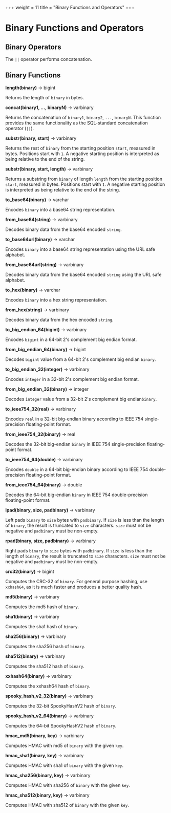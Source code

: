 +++
weight = 11
title = "Binary Functions and Operators"
+++

Binary Functions and Operators
==============================

Binary Operators
----------------

The `||` operator performs concatenation.

Binary Functions
----------------

**length(binary)** -\> bigint

Returns the length of `binary` in bytes.

**concat(binary1, \..., binaryN)** -\> varbinary

Returns the concatenation of `binary1`, `binary2`, `...`, `binaryN`. This function provides the same functionality as the SQL-standard concatenation operator (`||`).

**substr(binary, start)** -\> varbinary

Returns the rest of `binary` from the starting position `start`, measured in bytes. Positions start with `1`. A negative starting position is interpreted as being relative to the end of the string.

**substr(binary, start, length)** -\> varbinary

Returns a substring from `binary` of length `length` from the starting position `start`, measured in bytes. Positions start with `1`. A negative starting position is interpreted as being relative to the end
of the string.

**to\_base64(binary)** -\> varchar

Encodes `binary` into a base64 string representation.

**from\_base64(string)** -\> varbinary

Decodes binary data from the base64 encoded `string`.

**to\_base64url(binary)** -\> varchar

Encodes `binary` into a base64 string representation using the URL safe alphabet.


**from\_base64url(string)** -\> varbinary

Decodes binary data from the base64 encoded `string` using the URL safe alphabet.

**to\_hex(binary)** -\> varchar

Encodes `binary` into a hex string representation.

**from\_hex(string)** -\> varbinary

Decodes binary data from the hex encoded `string`.

**to\_big\_endian\_64(bigint)** -\> varbinary

Encodes `bigint` in a 64-bit 2\'s complement big endian format.

**from\_big\_endian\_64(binary)** -\> bigint

Decodes `bigint` value from a 64-bit 2\'s complement big endian `binary`.

**to\_big\_endian\_32(integer)** -\> varbinary

Encodes `integer` in a 32-bit 2\'s complement big endian format.

**from\_big\_endian\_32(binary)** -\> integer

Decodes `integer` value from a 32-bit 2\'s complement big endian`binary`.


**to\_ieee754\_32(real)** -\> varbinary

Encodes `real` in a 32-bit big-endian binary according to IEEE 754 single-precision floating-point format.


**from\_ieee754\_32(binary)** -\> real

Decodes the 32-bit big-endian `binary` in IEEE 754 single-precision floating-point format.


**to\_ieee754\_64(double)** -\> varbinary

Encodes `double` in a 64-bit big-endian binary according to IEEE 754 double-precision floating-point format.


**from\_ieee754\_64(binary)** -\> double

Decodes the 64-bit big-endian `binary` in IEEE 754 double-precision floating-point format.

**lpad(binary, size, padbinary)** -\> varbinary

Left pads `binary` to `size` bytes with `padbinary`. If `size` is less than the length of `binary`, the result is truncated to `size` characters. `size` must not be negative and `padbinary` must be non-empty.


**rpad(binary, size, padbinary)** -\> varbinary

Right pads `binary` to `size` bytes with `padbinary`. If `size` is less than the length of `binary`, the result is truncated to `size` characters. `size` must not be negative and `padbinary` must be non-empty.

**crc32(binary)** -\> bigint

Computes the CRC-32 of `binary`. For general purpose hashing, use `xxhash64`, as it is much faster and produces a better quality hash.

**md5(binary)** -\> varbinary

Computes the md5 hash of `binary`.


**sha1(binary)** -\> varbinary

Computes the sha1 hash of `binary`.


**sha256(binary)** -\> varbinary

Computes the sha256 hash of `binary`.


**sha512(binary)** -\> varbinary

Computes the sha512 hash of `binary`.


**xxhash64(binary)** -\> varbinary

Computes the xxhash64 hash of `binary`.


**spooky\_hash\_v2\_32(binary)** -\> varbinary

Computes the 32-bit SpookyHashV2 hash of `binary`.


**spooky\_hash\_v2\_64(binary)** -\> varbinary

Computes the 64-bit SpookyHashV2 hash of `binary`.


**hmac\_md5(binary, key)** -\> varbinary

Computes HMAC with md5 of `binary` with the given `key`.


**hmac\_sha1(binary, key)** -\> varbinary

Computes HMAC with sha1 of `binary` with the given `key`.


**hmac\_sha256(binary, key)** -\> varbinary

Computes HMAC with sha256 of `binary` with the given `key`.


**hmac\_sha512(binary, key)** -\> varbinary

Computes HMAC with sha512 of `binary` with the given `key`.

